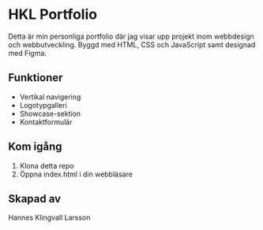 # HKL Portfolio

Detta är min personliga portfolio där jag visar upp projekt inom webbdesign och webbutveckling. Byggd med HTML, CSS och JavaScript samt designad med Figma.

## Funktioner

- Vertikal navigering
- Logotypgalleri
- Showcase-sektion
- Kontaktformulär

## Kom igång

1. Klona detta repo
2. Öppna index.html i din webbläsare

## Skapad av

Hannes Klingvall Larsson